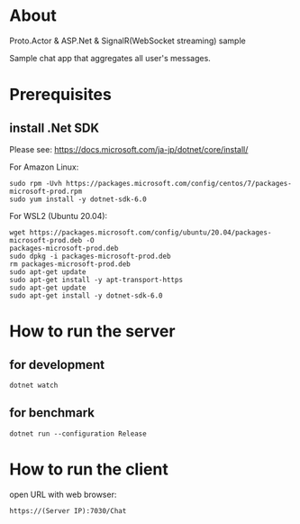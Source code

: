 # About

Proto.Actor & ASP.Net & SignalR(WebSocket streaming) sample

Sample chat app that aggregates all user's messages.

# Prerequisites

## install .Net SDK

Please see: https://docs.microsoft.com/ja-jp/dotnet/core/install/

For Amazon Linux:

```shell
sudo rpm -Uvh https://packages.microsoft.com/config/centos/7/packages-microsoft-prod.rpm
sudo yum install -y dotnet-sdk-6.0
```

For WSL2 (Ubuntu 20.04):

```shell
wget https://packages.microsoft.com/config/ubuntu/20.04/packages-microsoft-prod.deb -O
packages-microsoft-prod.deb
sudo dpkg -i packages-microsoft-prod.deb
rm packages-microsoft-prod.deb
sudo apt-get update
sudo apt-get install -y apt-transport-https
sudo apt-get update
sudo apt-get install -y dotnet-sdk-6.0
```



# How to run the server

## for development

```shell
dotnet watch
```

## for benchmark

```shell
dotnet run --configuration Release
```

# How to run the client

open URL with web browser:

`https://(Server IP):7030/Chat`

